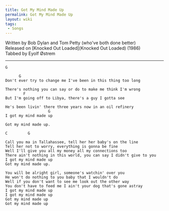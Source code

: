 ```yaml
---
title: Got My Mind Made Up
permalink: Got My Mind Made Up
layout: wiki
tags:
 - Songs
---
```


Written by Bob Dylan and Tom Petty (who've both done better)  
Released on [Knocked Out Loaded](Knocked Out Loaded) (1986)  
Tabbed by Eyolf Østrem

* * * * *

    G

          G
    Don't ever try to change me I've been in this thing too long

    There's nothing you can say or do to make me think I'm wrong
            F
    But I'm going off to Libya, there's a guy I gotta see

    He's been livin' there three years now in an oil refinery
                       G
    I got my mind made up

    Got my mind made up.

    C         G

    Call you ma in Tallahassee, tell her her baby's on the line
    Tell her not to worry, everything is gonna be fine
    Well I'll give you all my money all my connections too
    There ain't nothing in this world, you can say I didn't give to you
    I got my mind made up
    Got my mind made up.

    You will be alright girl, someone's watchin' over you
    He won't do nothing to you baby that I wouldn't do
    Well if you don't want to see me look out the other way
    You don't have to feed me I ain't your dog that's gone astray
    I got my mind made up
    I got my mind made up
    Got my mind made up
    Got my mind made up
